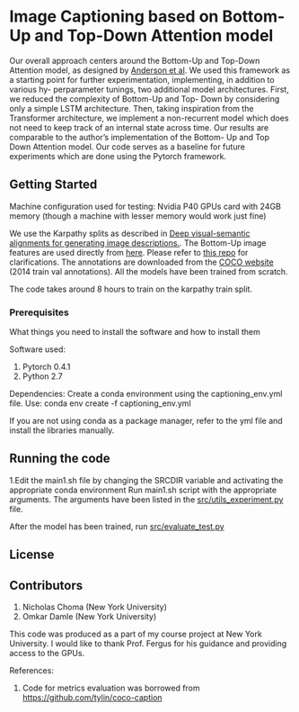 # Image Captioning based on Bottom-Up and Top-Down Attention model

Our overall approach centers around the Bottom-Up and
Top-Down Attention model, as designed by [Anderson et al](https://arxiv.org/pdf/1707.07998v3.pdf). We used this framework as a starting point for further experimentation, implementing, in addition to various hy-
perparameter tunings, two additional model architectures.
First, we reduced the complexity of Bottom-Up and Top-
Down by considering only a simple LSTM architecture.
Then, taking inspiration from the Transformer architecture,
we implement a non-recurrent model which does not need
to keep track of an internal state across time. Our results are
comparable to the author’s implementation of the Bottom-
Up and Top Down Attention model. Our code serves as a
baseline for future experiments which are done using the
Pytorch framework.

## Getting Started

Machine configuration used for testing: Nvidia P40 GPUs card with 24GB memory (though a machine with lesser memory would work just fine)

We use the Karpathy splits as described in [Deep visual-semantic alignments for generating image descriptions.](https://cs.stanford.edu/people/karpathy/cvpr2015.pdf). The Bottom-Up image features are used directly from [here](https://imagecaption.blob.core.windows.net/imagecaption/trainval.zip). Please refer to [this repo](https://github.com/peteanderson80/Up-Down-Captioner) for clarifications. The annotations are downloaded from the [COCO website](http://cocodataset.org/#download) (2014 train val annotations). All the models have been trained from scratch.



The code takes around 8 hours to train on the karpathy train split.

### Prerequisites

What things you need to install the software and how to install them

Software used:
1. Pytorch 0.4.1
2. Python 2.7

Dependencies: Create a conda environment using the captioning_env.yml file. Use: conda env create -f captioning_env.yml

If you are not using conda as a package manager, refer to the yml file and install the libraries manually.

## Running the code

1.Edit the main1.sh file by changing the SRCDIR variable and activating the appropriate conda environment
Run main1.sh script with the appropriate arguments. The arguments have been listed in the [src/utils_experiment.py](https://github.com/njchoma/transformer_image_caption/blob/master/src/utils_experiment.py) file. 

After the model has been trained, run [src/evaluate_test.py](https://github.com/njchoma/transformer_image_caption/blob/master/src/evaluate_test.py)

## License

## Contributors

1. Nicholas Choma (New York University)
2. Omkar Damle (New York University)

This code was produced as a part of my course project at New York University. I would like to thank Prof. Fergus for his guidance and providing access to the GPUs.

References:
1. Code for metrics evaluation was borrowed from https://github.com/tylin/coco-caption
